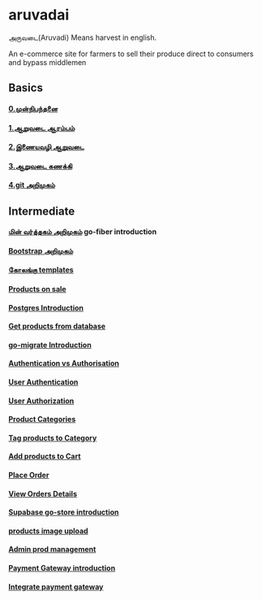 # aruvadai
அருவடை(Aruvadi) Means harvest in english.

An e-commerce site for farmers to sell their produce direct to consumers and bypass middlemen

## Basics
#### [0.முன்நிபந்தனை](chapters/basics/0.prerequisite.md)
#### [1.ஆறுவடை ஆரம்பம்](chapters/basics/1.aruvadai_aarambam.md)
#### [2.இணையவழி ஆறுவடை](chapters/basics/2.basic_http_server.md)
#### [3.ஆறுவடை கணக்கி](chapters/basics/3.http_calculator.md)
#### [4.git அறிமுகம்](chapters/basics/4.git_introduction.md)

## Intermediate
#### [மின் வர்த்தகம் அறிமுகம்](chapters//intermediate/e-commerce_introduction.md) go-fiber introduction
#### [Bootstrap அறிமுகம்](chapters/intermediate/bootstrap_introduction.md)
#### [கோலங்கு templates](chapters/intermediate/golang_templates.md)
#### [Products on sale](chapters/intermediate/products_on_sale.md)
#### [Postgres Introduction](chapters/intermediate/postgres_introduction.md)
#### [Get products from database](chapters/intermediate/get_products_from_database.md)
#### [go-migrate Introduction](chapters/intermediate/go-migrate_introduction.md)
#### [Authentication vs Authorisation](Chapters/intermediate/autenthicaiton_vs_authorisation.md)
#### [User Authentication](chapters/intermediate/User_authentication.md)
#### [User Authorization](chapters/intermediate/user_authorization.md)
#### [Product Categories](chapters/intermediate/product_categories.md)
#### [Tag products to Category](chapters/intermediate/tag_products_to_category.md)
#### [Add products to Cart](chapters/intermediate/add_produts_to_cart.md)
#### [Place Order](chapters/intermediate/place_order.md)
#### [View Orders Details](chapters/intermediate/view_order.md)
#### [Supabase go-store introduction](chapters/intermediate/supabase_go-store_introduction.md)
#### [products image upload](chapters/intermediate/products_image_upload.md)
#### [Admin prod management](chapters/intermediate/admin_prod_management.md)
#### [Payment Gateway introduction](chapters/intermediate/payment_gateway_introduction.md)
#### [Integrate payment gateway](chapters/intermediate/integrate_payment_gateway.md)